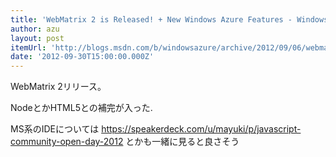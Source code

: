 ```yaml
---
title: 'WebMatrix 2 is Released! + New Windows Azure Features - Windows Azure - Site Home - MSDN Blogs'
author: azu
layout: post
itemUrl: 'http://blogs.msdn.com/b/windowsazure/archive/2012/09/06/webmatrix-2-is-released-new-windows-azure-features.aspx'
date: '2012-09-30T15:00:00.000Z'
---
```

WebMatrix 2リリース。

NodeとかHTML5との補完が入った.

MS系のIDEについては https://speakerdeck.com/u/mayuki/p/javascript-community-open-day-2012 とかも一緒に見ると良さそう
